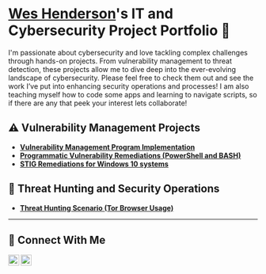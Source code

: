 # <a href="https://www.linkedin.com/in/westonhenderson/">Wes Henderson</a>'s IT and Cybersecurity Project Portfolio 🔐

I'm passionate about cybersecurity and love tackling complex challenges through hands-on projects. From vulnerability management to threat detection, these projects allow me to dive deep into the ever-evolving landscape of cybersecurity. Please feel free to check them out and see the work I’ve put into enhancing security operations and processes! I am also teaching myself how to code some apps and learning to navigate scripts, so if there are any that peek your interest lets collaborate!


## ⚠️ Vulnerability Management Projects

- **[Vulnerability Management Program Implementation](https://github.com/westonh2-cyber/vulnerability-management)**
- **[Programmatic Vulnerability Remediations (PowerShell and BASH)](https://github.com/joshcybertest/programmatic-vulnerability-remediations)**
- **[STIG Remediations for Windows 10 systems](https://github.com/westonh2-cyber/vulnerability-management/blob/main/STIGS)**

## 🚨 Threat Hunting and Security Operations

- **[Threat Hunting Scenario (Tor Browser Usage)](https://github.com/joshmadakor0/threat-hunting-scenario-tor)**

<hr/>

## 🤳 Connect With Me

[<img align="left" alt="Wes's YouTube" width="22px" src="https://cdn.jsdelivr.net/npm/simple-icons@v3/icons/youtube.svg" />][youtube]
[<img align="left" alt="Wes's  LinkedIn" width="22px" src="https://cdn.jsdelivr.net/npm/simple-icons@v3/icons/linkedin.svg" />][linkedin]


[youtube]: https://www.youtube.com/c/westonh21
[linkedin]: https://linkedin.com/in/westonhenderson

<!--
<img width="35" alt="image" src="https://github.com/user-attachments/assets/2f41c7cd-5ea8-4475-b451-a37161b6c3fb"> 
<img width="35" alt="image" src="https://github.com/user-attachments/assets/77649969-9910-4994-8b96-74a116cfb2a8">
-->

